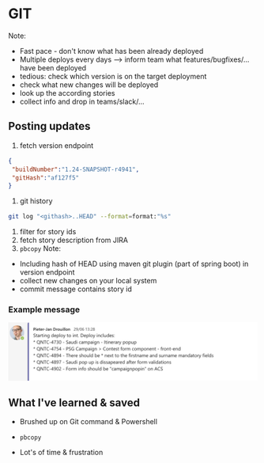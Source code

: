 # GIT
Note:
* Fast pace - don't know what has been already deployed
* Multiple deploys every days --> inform team what features/bugfixes/... have been deployed
* tedious: check which version is on the target deployment
* check what new changes will be deployed
* look up the according stories
* collect info and drop in teams/slack/...


## Posting updates
1. fetch version endpoint
```json
{
 "buildNumber":"1.24-SNAPSHOT-r4941",
 "gitHash":"af127f5"
}
```
1. git history
```bash
git log "<githash>..HEAD" --format=format:"%s"
```
1. filter for story ids
1. fetch story description from JIRA
1. ``pbcopy``
Note:
* Including hash of HEAD using maven git plugin (part of spring boot) in version endpoint
* collect new changes on your local system
* commit message contains story id


### Example message
![Example deploy message](../assets/deploy_message.png "Example deploy message")


## What I've learned & saved
* Brushed up on Git command & Powershell
* ``pbcopy``

* Lot's of time & frustration <!-- .element: class="fragment" data-fragment-index="1"  -->
